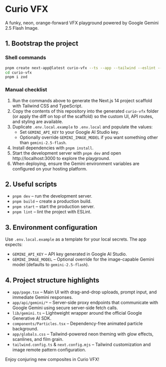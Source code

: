 # Curio VFX

A funky, neon, orange-forward VFX playground powered by Google Gemini 2.5 Flash Image.

## 1. Bootstrap the project

### Shell commands
```bash
pnpm create next-app@latest curio-vfx --ts --app --tailwind --eslint --src-dir false --import-alias "@/*"
cd curio-vfx
pnpm i zod
```

### Manual checklist
1. Run the commands above to generate the Next.js 14 project scaffold with Tailwind CSS and TypeScript.
2. Copy the contents of this repository into the generated `curio-vfx` folder (or apply the diff on top of the scaffold) so the custom UI, API routes, and styling are available.
3. Duplicate `.env.local.example` to `.env.local` and populate the values:
   - Set `GEMINI_API_KEY` to your Google AI Studio key.
   - Optionally override `GEMINI_IMAGE_MODEL` if you want something other than `gemini-2.5-flash`.
4. Install dependencies with `pnpm install`.
5. Start the development server with `pnpm dev` and open http://localhost:3000 to explore the playground.
6. When deploying, ensure the Gemini environment variables are configured on your hosting platform.

## 2. Useful scripts

- `pnpm dev` – run the development server.
- `pnpm build` – create a production build.
- `pnpm start` – start the production server.
- `pnpm lint` – lint the project with ESLint.

## 3. Environment configuration

Use `.env.local.example` as a template for your local secrets. The app expects:

- `GEMINI_API_KEY` – API key generated in Google AI Studio.
- `GEMINI_IMAGE_MODEL` – Optional override for the image-capable Gemini model (defaults to `gemini-2.5-flash`).

## 4. Project structure highlights

- `app/page.tsx` – Main UI with drag-and-drop uploads, prompt input, and immediate Gemini responses.
- `app/api/gemini/*` – Server-side proxy endpoints that communicate with Google Gemini using secure server-side fetch calls.
- `lib/gemini.ts` – Lightweight wrapper around the official Google Generative AI SDK.
- `components/Particles.tsx` – Dependency-free animated particle background.
- `app/globals.css` – Tailwind-powered neon theming with glow effects, scanlines, and film grain.
- `tailwind.config.ts` & `next.config.mjs` – Tailwind customization and image remote pattern configuration.

Enjoy conjuring new composites in Curio VFX!
